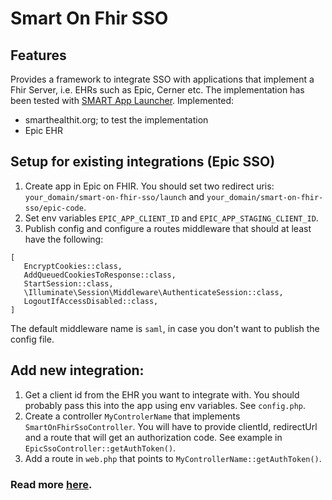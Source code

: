 # Smart On Fhir SSO

## Features
Provides a framework to integrate SSO with applications that implement a Fhir Server,
i.e. EHRs such as Epic, Cerner etc.
The implementation has been tested with [SMART App Launcher](https://launch.smarthealthit.org/?auth_error=&fhir_version_1=r4&fhir_version_2=r4&iss=&launch_ehr=1&launch_url=https%3A%2F%2Fprovider-epic-sso.ngrok.io%2Fsmart-on-fhir-sso%2Flaunch&patient=87a339d0-8cae-418e-89c7-8651e6aab3c6&prov_skip_auth=1&prov_skip_login=1&provider=37881086-7b05-4b18-a279-08e331f50e9b&pt_skip_auth=1&public_key=&sb=&sde=&sim_ehr=1&token_lifetime=15&user_pt=).
Implemented:
- smarthealthit.org; to test the implementation
- Epic EHR

## Setup for existing integrations (Epic SSO)
1. Create app in Epic on FHIR. You should set two redirect uris: `your_domain/smart-on-fhir-sso/launch` and `your_domain/smart-on-fhir-sso/epic-code`.
2. Set env variables `EPIC_APP_CLIENT_ID` and `EPIC_APP_STAGING_CLIENT_ID`.
3. Publish config and configure a routes middleware that should at least have the following:
```
[
   EncryptCookies::class,
   AddQueuedCookiesToResponse::class,
   StartSession::class,
   \Illuminate\Session\Middleware\AuthenticateSession::class,
   LogoutIfAccessDisabled::class,
]
   ```
The default middleware name is `saml`, in case you don't want to publish the config file.

## Add new integration:
1. Get a client id from the EHR you want to integrate with. You should probably pass this into the app using env variables. See `config.php`.
2. Create a controller `MyControlerName` that implements `SmartOnFhirSsoController`. You will have to provide clientId, redirectUrl and a route that will get an authorization code. See example in `EpicSsoController::getAuthToken()`.
3. Add a route in `web.php` that points to `MyControllerName::getAuthToken()`.

### Read more [here](http://hl7.org/fhir/smart-app-launch/index.html).
